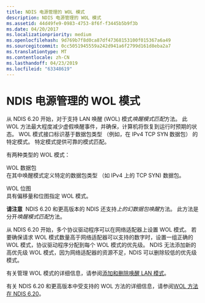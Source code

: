 ```yaml
---
title: NDIS 电源管理的 WOL 模式
description: NDIS 电源管理的 WOL 模式
ms.assetid: 44d49fe9-0983-4753-8f6f-f3445b5b9f3b
ms.date: 04/20/2017
ms.localizationpriority: medium
ms.openlocfilehash: 9d769b7f8d0ca87df47368153100f015367a6a49
ms.sourcegitcommit: 0cc5051945559a242d941a6f2799d161d8eba2a7
ms.translationtype: MT
ms.contentlocale: zh-CN
ms.lasthandoff: 04/23/2019
ms.locfileid: "63348619"
---
```

# <a name="wol-patterns-for-ndis-power-management"></a>NDIS 电源管理的 WOL 模式





从 NDIS 6.20 开始，对于支持 LAN 唤醒 (WOL) 模式*唤醒模式匹配*方法。 此 WOL 方法最大程度减少虚假唤醒事件，并确保，计算机将恢复到运行时预期的状态。 WOL 模式接口标识基于数据包类型 （例如，在 IPv4 TCP SYN 数据包） 的特定模式。 特定模式提供可靠的模式匹配。

有两种类型的 WOL 模式：

<a href="" id="wol-packet-"></a>WOL 数据包   
在其中唤醒模式定义特定的数据包类型 （如 IPv4 上的 TCP SYN) 数据包。

<a href="" id="wol-bitmap-"></a>WOL 位图   
具有偏移量和位图指定 WOL 模式。

**请注意**  NDIS 6.20 和更高版本的 NDIS 还支持*上的幻数据包唤醒*方法。 此方法是分开*唤醒模式匹配*方法。

 

从 NDIS 6.20 开始，多个协议驱动程序可以在网络适配器上设置 WOL 模式。 若要确保请求 WOL 模式数量高于网络适配器可以支持的数字时，设置一组正确的 WOL 模式，协议驱动程序分配到每个 WOL 模式的优先级。 NDIS 无法添加新的高优先级 WOL 模式，因为网络适配器的资源不足，NDIS 可以删除较低的优先级模式。

有关管理 WOL 模式的详细信息，请参阅[添加和删除唤醒 LAN 模式](adding-and-deleting-wake-on-lan-patterns.md)。

有关 NDIS 6.20 和更高版本中受支持的 WOL 方法的详细信息，请参阅[WOL 方法在 NDIS 6.20](introduction-to-ndis-6-20.md)。

 

 





